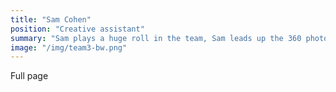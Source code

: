 ```yaml
---
title: "Sam Cohen"
position: "Creative assistant"
summary: "Sam plays a huge roll in the team, Sam leads up the 360 photography as well as helping out with writing brochures and designing the business cards."
image: "/img/team3-bw.png"
---
```

Full page